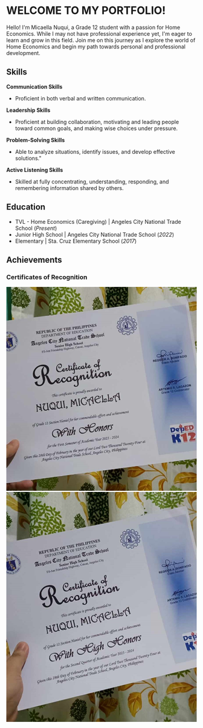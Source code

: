 # WELCOME TO MY PORTFOLIO!
Hello! I'm Micaella Nuqui, a Grade 12 student with a passion for Home Economics. While I may not have professional experience yet, I'm eager to learn and grow in this field. Join me on this journey as I explore the world of Home Economics and begin my path towards personal and professional development.

## Skills
**Communication Skills**
-  Proficient in both verbal and written communication.

**Leadership Skills**
- Proficient at building collaboration, motivating and leading people toward common goals, and making wise choices under pressure.

**Problem-Solving Skills**
- Able to analyze situations, identify issues, and develop effective solutions."

**Active Listening Skills**
- Skilled at fully concentrating, understanding, responding, and remembering information shared by others.

## Education
- TVL - Home Economics (Caregiving) | Angeles City National Trade School (_Present_)								       		
- Junior High School | Angeles City National Trade School (_2022_)
- Elementary | Sta. Cruz Elementary School (_2017_)

## Achievements
### Certificates of Recognition

![Certificates of Recognition](/recognition1.jpg)
![Certificates of Recognition](/recognition2.jpg)

